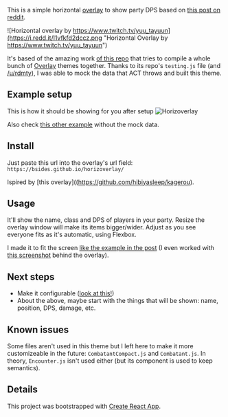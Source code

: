 This is a simple horizontal [overlay](https://github.com/hibiyasleep/OverlayPlugin) to show party DPS based on [this post on reddit](https://www.reddit.com/r/ffxiv/comments/6q41r3/what_act_overlay_is_this_snipped_off_of_a_stream/).

![Horizontal overlay by https://www.twitch.tv/yuu_tayuun](https://i.redd.it/l1vfkfd2dccz.png "Horizontal Overlay by https://www.twitch.tv/yuu_tayuun")

It's based of the amazing work [of this repo](https://github.com/billyvg/OverlayPlugin-themes) that tries to compile a whole bunch of [Overlay](https://github.com/hibiyasleep/OverlayPlugin) themes together. Thanks to its repo's `testing.js` file (and [/u/rdmty](https://www.reddit.com/user/rdmty)), I was able to mock the data that ACT throws and built this theme.

## Example setup
This is how it should be showing for you after setup
![Horizoverlay](example.png "Horizoverlay")

Also check [this other example](example2.png) without the mock data.

## Install
Just paste this url into the overlay's url field:
`https://bsides.github.io/horizoverlay/`

Ispired by [this overlay]((https://github.com/hibiyasleep/kagerou).

## Usage
It'll show the name, class and DPS of players in your party. Resize the overlay window will make its items bigger/wider. Adjust as you see everyone fits as it's automatic, using Flexbox.

I made it to fit the screen [like the example in the post](https://www.reddit.com/r/ffxiv/comments/6q41r3/what_act_overlay_is_this_snipped_off_of_a_stream/) (I even worked with [this screenshot](https://puu.sh/x4Qhi/dcce1de30b.jpg) behind the overlay).

## Next steps
* Make it configurable ([look at this!](https://github.com/hibiyasleep/kagerou))
* About the above, maybe start with the things that will be shown: name, position, DPS, damage, etc.

## Known issues
Some files aren't used in this theme but I left here to make it more customizeable in the future: `CombatantCompact.js` and `Combatant.js`. In theory, `Encounter.js` isn't used either (but its component is used to keep semantics).

## Details
This project was bootstrapped with [Create React App](https://github.com/facebookincubator/create-react-app).
